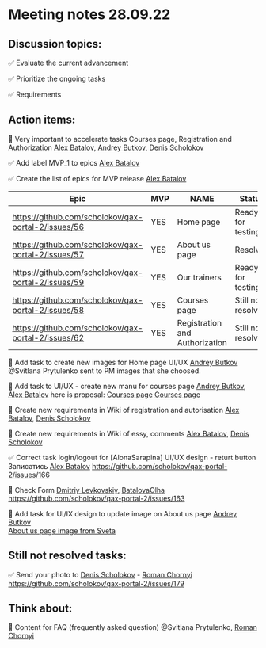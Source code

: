# Meeting notes 28.09.22


## Discussion topics: 

:white_check_mark: Evaluate the current advancement

:white_check_mark: Prioritize the ongoing tasks

:white_check_mark: Requirements


## Action items:    

:black_square_button: Very important  to accelerate tasks Courses page, Registration and Authorization [Alex Batalov](https://github.com/ABatalov), [Andrey Butkov](https://github.com/ButKoff), [Denis Scholokov](https://github.com/scholokov) 

:white_check_mark: Add label MVP_1 to epics [Alex Batalov](https://github.com/ABatalov)

:white_check_mark: Create the list of epics for MVP release [Alex Batalov](https://github.com/ABatalov)

| Epic                |    MVP  | NAME |Status |
|---------------------|---------|------|-------|   
|https://github.com/scholokov/qax-portal-2/issues/56 |YES| Home page| Ready for testing|
|https://github.com/scholokov/qax-portal-2/issues/57|YES| About us page| Resolved |
|https://github.com/scholokov/qax-portal-2/issues/59|YES| Our trainers|Ready for testing|
|https://github.com/scholokov/qax-portal-2/issues/58|YES|Courses page |Still not resolved |
|https://github.com/scholokov/qax-portal-2/issues/62|YES| Registration and Authorization|Still not resolved| 

:black_square_button: Add task to create new images for Home page UI/UX [Andrey Butkov](https://github.com/ButKoff) @Svitlana Prytulenko sent to PM images that she choosed. 

:black_square_button: Add task to UI/UX - create new manu for courses page  [Andrey Butkov](https://github.com/ButKoff), [Alex Batalov](https://github.com/ABatalov) 
here is proposal: [Courses page](https://github.com/scholokov/qax-portal-2/blob/main/drive/Courses%20page1.jpg)  [Courses page](https://github.com/scholokov/qax-portal-2/blob/main/drive/Courses%20page2.jpg)

:black_square_button: Create new requirements in Wiki of registration and autorisation [Alex Batalov](https://github.com/ABatalov), [Denis Scholokov](https://github.com/scholokov) 

:black_square_button: Create new requirements in Wiki of essу, comments [Alex Batalov](https://github.com/ABatalov), [Denis Scholokov](https://github.com/scholokov) 

:white_check_mark: Correct task login/logout for [AlonaSarapina] UI/UX design - returt button Записатись [Alex Batalov](https://github.com/ABatalov) https://github.com/scholokov/qax-portal-2/issues/166

:black_square_button: Check Form [Dmitriy Levkovskiy](https://github.com/dmitryylev), [BatalovaOlha](https://github.com/BatalovaOlha) https://github.com/scholokov/qax-portal-2/issues/163 

:black_square_button: Add task for UI/IX design to update image on About us page [Andrey Butkov](https://github.com/ButKoff)  
[About us page image from Sveta](https://github.com/scholokov/qax-portal-2/blob/main/drive/20220930_231336_0000_720.png)


## Still not resolved tasks:  
:white_check_mark: Send your photo to [Denis Scholokov](https://github.com/scholokov) - [Roman Chornyi](https://github.com/RChornyi)
https://github.com/scholokov/qax-portal-2/issues/179 

## Think about: 

:black_square_button: Content for FAQ (frequently asked question) @Svitlana Prytulenko, [Roman Chornyi](https://github.com/RChornyi)
